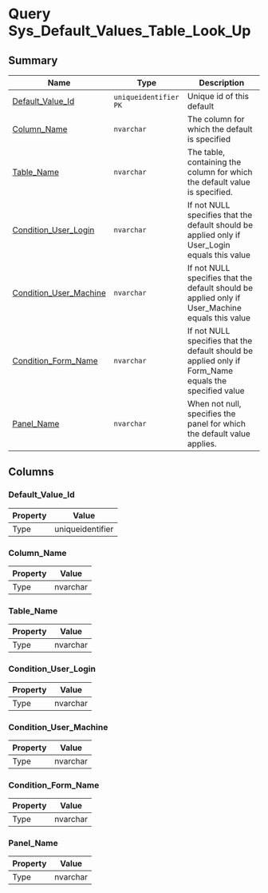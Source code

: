 # Query Sys_Default_Values_Table_Look_Up


## Summary

| Name | Type | Description |
| - | - | --- |
|[Default_Value_Id](#default_value_id)|`uniqueidentifier` `PK`|Unique id of this default|
|[Column_Name](#column_name)|`nvarchar` |The column for which the default is specified|
|[Table_Name](#table_name)|`nvarchar` |The table, containing the column for which the default value is specified.|
|[Condition_User_Login](#condition_user_login)|`nvarchar` |If not NULL specifies that the default should be applied only if User_Login equals this value|
|[Condition_User_Machine](#condition_user_machine)|`nvarchar` |If not NULL specifies that the default should be applied only if User_Machine equals this value|
|[Condition_Form_Name](#condition_form_name)|`nvarchar` |If not NULL specifies that the default should be applied only if Form_Name equals the specified value|
|[Panel_Name](#panel_name)|`nvarchar` |When not null, specifies the panel for which the default value applies.|

## Columns

### Default_Value_Id

| Property | Value |
| - | - |
|Type|uniqueidentifier|

### Column_Name

| Property | Value |
| - | - |
|Type|nvarchar|

### Table_Name

| Property | Value |
| - | - |
|Type|nvarchar|

### Condition_User_Login

| Property | Value |
| - | - |
|Type|nvarchar|

### Condition_User_Machine

| Property | Value |
| - | - |
|Type|nvarchar|

### Condition_Form_Name

| Property | Value |
| - | - |
|Type|nvarchar|

### Panel_Name

| Property | Value |
| - | - |
|Type|nvarchar|


